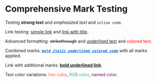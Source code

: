 # Comprehensive Mark Testing

Testing **strong text** and *emphasized text* and `inline code`.

Link testing: [simple link](https://example.com) and [link with title](https://example.com/docs "Documentation Link").

Advanced formatting: ~~strikethrough~~ and <u>underlined text</u> and <span style="color: #FF0000">colored text</span>.

Combined marks: <span style="color: #0066CC"><u>***`bold italic underlined colored code`***</u></span> with all marks applied.

Link with additional marks: [<u>**bold underlined link**</u>](https://example.com/special "Special Link").

Text color variations: <span style="color: #FF5630">hex color</span>, <span style="color: rgb(54, 179, 126)">RGB color</span>, <span style="color: purple">named color</span>.